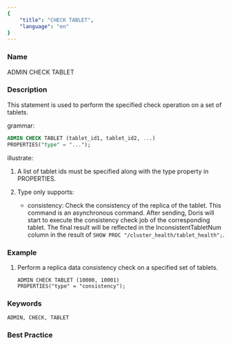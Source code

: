 ```yaml
---
{
    "title": "CHECK TABLET",
    "language": "en"
}
---
```


<!--
Licensed to the Apache Software Foundation (ASF) under one
or more contributor license agreements.  See the NOTICE file
distributed with this work for additional information
regarding copyright ownership.  The ASF licenses this file
to you under the Apache License, Version 2.0 (the
"License"); you may not use this file except in compliance
with the License.  You may obtain a copy of the License at

  http://www.apache.org/licenses/LICENSE-2.0

Unless required by applicable law or agreed to in writing,
software distributed under the License is distributed on an
"AS IS" BASIS, WITHOUT WARRANTIES OR CONDITIONS OF ANY
KIND, either express or implied.  See the License for the
specific language governing permissions and limitations
under the License.
-->



### Name

ADMIN CHECK TABLET

### Description

This statement is used to perform the specified check operation on a set of tablets.

grammar:

```sql
ADMIN CHECK TABLET (tablet_id1, tablet_id2, ...)
PROPERTIES("type" = "...");
```

illustrate:

1. A list of tablet ids must be specified along with the type property in PROPERTIES.
2. Type only supports:

    * consistency: Check the consistency of the replica of the tablet. This command is an asynchronous command. After sending, Doris will start to execute the consistency check job of the corresponding tablet. The final result will be reflected in the InconsistentTabletNum column in the result of `SHOW PROC "/cluster_health/tablet_health";`.


### Example

1. Perform a replica data consistency check on a specified set of tablets.

    ```
    ADMIN CHECK TABLET (10000, 10001) 
   PROPERTIES("type" = "consistency");
   ```

### Keywords

    ADMIN, CHECK, TABLET

### Best Practice


